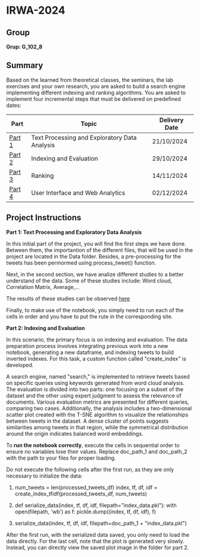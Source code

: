 # IRWA-2024

## Group
**Grup: G_102_8**

## Summary
 Based on the learned from theoretical classes, the seminars, the lab exercises and your own
 research, you are asked to build a search engine implementing different indexing and ranking
 algorithms.
 You are asked to implement four incremental steps that must be delivered on predefined dates:
 <table>
  <thead>
    <tr>
      <th>Part</th>
      <th>Topic</th>
      <th>Delivery Date</th>
    </tr>
  </thead>
  <tbody>
    <tr>
      <td><a href="./part 1">Part 1</a></td>
      <td>Text Processing and Exploratory Data Analysis</td>
      <td>21/10/2024</td>
    </tr>
    <tr>
      <td><a href="./Part 2. Indexing and Evaluation">Part 2</a></td>
      <td>Indexing and Evaluation</td>
      <td>29/10/2024</td>
    </tr>
    <tr>
      <td><a href="#">Part 3</a></td>
      <td>Ranking</td>
      <td>14/11/2024</td>
    </tr>
    <tr>
      <td><a href="#">Part 4</a></td>
      <td>User Interface and Web Analytics</td>
      <td>02/12/2024</td>
    </tr>
  </tbody>
</table>

## Project Instructions
**Part 1: Text Processing and Exploratory Data Analysis**

In this initial part of the project, you will find the first steps we have done.  Between them, the importantion of the different files, that will be used in the project are located in the Data folder. Besides, a pre-processing for the tweets has been permormed using process_tweet() function. 

Next, in the second section, we have analize different studies to a better understand of the data. Some of these studies include: Word cloud, Correlation Matrix, Average,... 

The results of these studies can be observed [here](./part%201/IRWA-2024-u186663-u172936-u186652-part-1.pdf)

Finally, to make use of the notebook, you simply need to run each of the cells in order and you have to put the rute in the corresponding site.

**Part 2: Indexing and Evaluation**

In this scenario, the primary focus is on indexing and evaluation. The data preparation process involves integrating previous work into a new notebook, generating a new dataframe, and indexing tweets to build inverted indexes. For this task, a custom function called "create_index" is developed.

A search engine, named "search," is implemented to retrieve tweets based on specific queries using keywords generated from word cloud analysis. The evaluation is divided into two parts: one focusing on a subset of the dataset and the other using expert judgment to assess the relevance of documents. Various evaluation metrics are presented for different queries, comparing two cases. Additionally, the analysis includes a two-dimensional scatter plot created with the T-SNE algorithm to visualize the relationships between tweets in the dataset. A dense cluster of points suggests similarities among tweets in that region, while the symmetrical distribution around the origin indicates balanced word embeddings.

To **run the notebook correctly**, execute the cells in sequential order to ensure no variables lose their values. Replace doc_path_1 and doc_path_2 with the path to your files for proper loading.

Do not execute the following cells after the first run, as they are only necessary to initialize the data:

1. num_tweets = len(processed_tweets_df)
index, tf, df, idf = create_index_tfidf(processed_tweets_df, num_tweets)

2. def serialize_data(index, tf, df, idf, filepath="index_data.pkl"):
    with open(filepath, 'wb') as f:
        pickle.dump((index, tf, df, idf), f)

3. serialize_data(index, tf, df, idf, filepath=doc_path_1 + "index_data.pkl")

After the first run, with the serialized data saved, you only need to load the data directly. For the last cell, note that the plot is generated very slowly. Instead, you can directly view the saved plot image in the folder for part 2.

